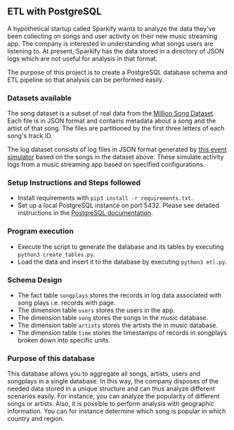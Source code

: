 ## ETL with PostgreSQL

A hypothetical startup called Sparkify wants to analyze the data they've been collecting on songs and user activity on their new music streaming app. The company is interested in understanding what songs users are listening to. At present, Sparkify has the data stored in a directory of JSON logs which are not useful for analysis in that format.

The purpose of this project is to create a PostgreSQL database schema and ETL pipeline so that analysis can be performed easily.


### Datasets available

The song dataset is a subset of real data from the [Million Song Dataset](https://labrosa.ee.columbia.edu/millionsong/). Each file is in JSON format and contains metadata about a song and the artist of that song. The files are partitioned by the first three letters of each song's track ID.

The log dataset consists of log files in JSON format generated by [this event simulator](https://github.com/Interana/eventsim) based on the songs in the dataset above. These simulate activity logs from a music streaming app based on specified configurations.

### Setup Instructions and Steps followed

* Install requirements with `pip3 install -r requirements.txt`.
* Set up a local PostgreSQL instance on port 5432. Please see detailed instructions in the [PostgreSQL documentation](https://www.postgresql.org/docs/current/runtime.html).

### Program execution

* Execute the script to generate the database and its tables by executing `python3 create_tables.py`.
* Load the data and insert it to the database by executing `python3 etl.py`.

### Schema Design

* The fact table `songplays` stores the records in log data associated with song plays i.e. records with page.
* The dimension table `users` stores the users in the app.
* The dimension table `song` stores the songs in the music database.
* The dimension table `artists` stores the artists the in music database.
* The dimension table `time` stores the timestamps of records in songplays broken down into specific units.

### Purpose of this database

This database allows you to aggregate all songs, artists, users and songplays in a single database. In this way, the company disposes of the needed data stored in a unique structure and can thus analyze different scenarios easily. For instance, you can analyze the popularity of different songs or artists. Also, it is possible to perform analysis with geographic information. You can for instance determine which song is popular in which country and region.


